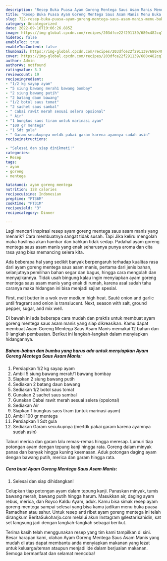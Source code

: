 ```yaml
---
description: "Resep Buka Puasa Ayam Goreng Mentega Saus Asam Manis Menu Buka Puas"
title: "Resep Buka Puasa Ayam Goreng Mentega Saus Asam Manis Menu Buka Puas"
slug: 722-resep-buka-puasa-ayam-goreng-mentega-saus-asam-manis-menu-buka-puas
category: Uncategorized
date: 2022-09-16T19:06:26.885Z
image: https://img-global.cpcdn.com/recipes/203dfce22f291139/680x482cq70/ayam-goreng-mentega-saus-asam-manis-foto-resep-utama.jpg
hideToc: false
enableToc: true
enableTocContent: false
thumbnail: https://img-global.cpcdn.com/recipes/203dfce22f291139/680x482cq70/ayam-goreng-mentega-saus-asam-manis-foto-resep-utama.jpg
cover: https://img-global.cpcdn.com/recipes/203dfce22f291139/680x482cq70/ayam-goreng-mentega-saus-asam-manis-foto-resep-utama.jpg
author: Admin
authorAv: notfound
ratingvalue: 3.3
reviewcount: 19
recipeingredient:
- "1/2 kg sayap ayam"
- "5 siung bawang merah1 bawang bombay"
- "2 siung bawang putih"
- "2 batang daun bawang"
- "1/2 botol saus tomat"
- "2 sachet saus sambal"
- " Cabai rawit merah sesuai selera opsional"
- " Air"
- "1 bungkus saos tiram untuk marinasi ayam"
- "100 gr mentega"
- "1 Sdt gula"
- " Garam secukupnya metdk pakai garam karena ayamnya sudah asin"
recipeinstructions:

- "Selesai dan siap dinikmati!"
categories:
- Resep
tags:
- ayam
- goreng
- mentega

katakunci: ayam goreng mentega 
nutrition: 128 calories
recipecuisine: Indonesian
preptime: "PT36M"
cooktime: "PT31M"
recipeyield: "3"
recipecategory: Dinner

---
```



Lagi mencari inspirasi resep ayam goreng mentega saus asam manis yang menarik? Cara membuatnya sangat tidak susah. Tapi Jika keliru mengolah maka hasilnya akan hambar dan bahkan tidak sedap. Padahal ayam goreng mentega saus asam manis yang enak seharusnya punya aroma dan cita rasa yang bisa memancing selera kita.


Ada beberapa hal yang sedikit banyak berpengaruh terhadap kualitas rasa dari ayam goreng mentega saus asam manis, pertama dari jenis bahan, selanjutnya pemilihan bahan segar dan bagus, hingga cara mengolah dan menyajikannya. Tidak usah bingung kalau ingin menyiapkan ayam goreng mentega saus asam manis yang enak di rumah, karena asal sudah tahu caranya maka hidangan ini bisa menjadi sajian spesial.

First, melt butter in a wok over medium high heat. Sauté onion and garlic until fragrant and onion is translucent. Next, season with salt, ground pepper, sugar, and mix well.


Di bawah ini ada beberapa cara mudah dan praktis untuk membuat ayam goreng mentega saus asam manis yang siap dikreasikan. Kamu dapat membuat Ayam Goreng Mentega Saus Asam Manis memakai 12 bahan dan 0 langkah pembuatan. Berikut ini langkah-langkah dalam menyiapkan hidangannya.

<!--inarticleads1-->

##### Bahan-bahan dan bumbu yang harus ada untuk menyiapkan Ayam Goreng Mentega Saus Asam Manis:

1. Persiapkan 1/2 kg sayap ayam
1. Ambil 5 siung bawang merah/1 bawang bombay
1. Siapkan 2 siung bawang putih
1. Sediakan 2 batang daun bawang
1. Sediakan 1/2 botol saus tomat
1. Gunakan 2 sachet saus sambal
1. Gunakan  Cabai rawit merah sesuai selera (opsional)
1. Sediakan  Air
1. Siapkan 1 bungkus saos tiram (untuk marinasi ayam)
1. Ambil 100 gr mentega
1. Persiapkan 1 Sdt gula
1. Sediakan  Garam secukupnya (me:tdk pakai garam karena ayamnya sudah asin)


Taburi merica dan garam lalu remas-remas hingga meresap. Lumuri tiap potongan ayam dengan tepung kanji hingga rata. Goreng dalam minyak panas dan banyak hingga kuning keemasan. Aduk potongan daging ayam dengan bawang putih, merica dan garam hingga rata. 

<!--inarticleads2-->

##### Cara buat Ayam Goreng Mentega Saus Asam Manis:


1. Selesai dan siap dihidangkan!

Celupkan tiap potongan ayam dalam tepung kanji. Panaskan minyak, tumis bawang merah, bawang putih hingga harum. Masukkan air, daging ayam rebus, merica, dan Royco Kaldu Ayam, aduk. Kamu bisa simak resep ayam goreng mentega sampai selesai yang bisa kamu jadikan menu buka puasa Ramadhan atau sahur. Untuk resep anti ribet ayam goreng mentega ini telah dirangkum BeritaSukoharjo.com melalui akun Instagram @lestarisahidin, sat set langsung jadi dengan langkah-langkah sebagai berikut. 

Terima kasih telah menggunakan resep yang tim kami tampilkan di sini. Besar harapan kami, olahan Ayam Goreng Mentega Saus Asam Manis yang mudah di atas dapat membantu anda menyiapkan makanan yang lezat untuk keluarga/teman ataupun menjadi ide dalam berjualan makanan. Semoga bermanfaat dan selamat mencoba!
